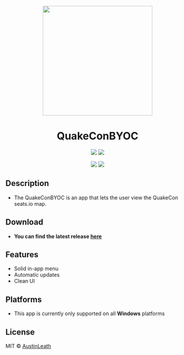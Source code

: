 
<p align="center">
  <img src="home/images/quakecon2018.png" width="300"/>
  <h1 align="center">QuakeConBYOC</h3>
  <p align="center">
    <img src="https://img.shields.io/github/release/austinleath/quakeconbyoc.svg" />
      <a href="https://www.paypal.com/cgi-bin/webscr?cmd=_s-xclick&hosted_button_id=3NS3ZERCW9GD8">
      <img src="https://img.shields.io/badge/Donate-PayPal-green.svg"/></a>
  </p>
  <p align="center">
    <img src="https://img.shields.io/github/downloads/AustinLeath/quakeconbyoc/total.svg" />
    <img src="https://img.shields.io/github/license/austinleath/quakeconbyoc.svg" />
  </p>
</p>

## Description
- The QuakeConBYOC is an app that lets the user view the QuakeCon seats.io map.

## Download
- **You can find the latest release <u>[here](https://www.github.com/austinleath/quakeconbyoc/releases/latest)**</u>

## Features
- Solid in-app menu
- Automatic updates
- Clean UI

## Platforms
- This app is currently only supported on all **Windows** platforms

## License
MIT © <u>[AustinLeath](https://github.com/AustinLeath/quakeconbyoc/blob/master/LICENSE)</u>
